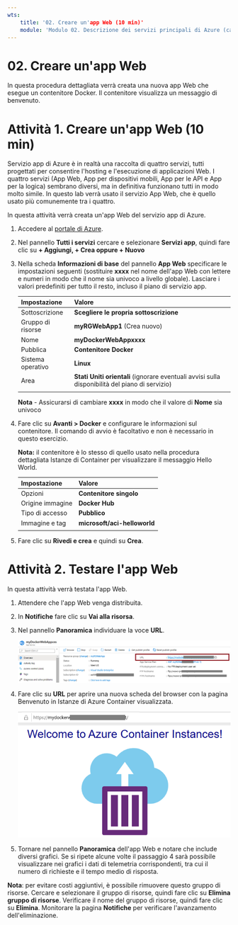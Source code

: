```yaml
---
wts:
    title: '02. Creare un'app Web (10 min)'
    module: 'Modulo 02. Descrizione dei servizi principali di Azure (carichi di lavoro)'
---
```

# 02. Creare un'app Web

In questa procedura dettagliata verrà creata una nuova app Web che esegue un contenitore Docker. Il contenitore visualizza un messaggio di benvenuto. 

# Attività 1. Creare un'app Web (10 min)

Servizio app di Azure è in realtà una raccolta di quattro servizi, tutti progettati per consentire l'hosting e l'esecuzione di applicazioni Web. I quattro servizi (App Web, App per dispositivi mobili, App per le API e App per la logica) sembrano diversi, ma in definitiva funzionano tutti in modo molto simile. In questo lab verrà usato il servizio App Web, che è quello usato più comunemente tra i quattro.

In questa attività verrà creata un'app Web del servizio app di Azure. 

1. Accedere al [portale di Azure](http://portal.azure.com/). 

2. Nel pannello **Tutti i servizi** cercare e selezionare **Servizi app**, quindi fare clic su **+ Aggiungi, + Crea oppure + Nuovo**

3. Nella scheda **Informazioni di base** del pannello **App Web** specificare le impostazioni seguenti (sostituire **xxxx** nel nome dell'app Web con lettere e numeri in modo che il nome sia univoco a livello globale). Lasciare i valori predefiniti per tutto il resto, incluso il piano di servizio app. 

    | Impostazione | Valore |
    | -- | -- |
    | Sottoscrizione | **Scegliere le propria sottoscrizione** |
    | Gruppo di risorse | **myRGWebApp1** (Crea nuovo) |
    | Nome | **myDockerWebAppxxxx** |
    | Pubblica | **Contenitore Docker** |
    | Sistema operativo | **Linux** |
    | Area | **Stati Uniti orientali** (ignorare eventuali avvisi sulla disponibilità del piano di servizio) |
    | | |	
    
    **Nota** - Assicurarsi di cambiare **xxxx** in modo che il valore di **Nome** sia univoco

4. Fare clic su **Avanti > Docker** e configurare le informazioni sul contenitore. Il comando di avvio è facoltativo e non è necessario in questo esercizio. 

    **Nota:** il contenitore è lo stesso di quello usato nella procedura dettagliata Istanze di Container per visualizzare il messaggio Hello World. 

    | Impostazione | Valore |
    | -- | -- |
    | Opzioni | **Contenitore singolo** |
    | Origine immagine | **Docker Hub** |
    | Tipo di accesso | **Pubblico** |
    | Immagine e tag | **microsoft/aci-helloworld** |
    | | |	


5. Fare clic su **Rivedi e crea** e quindi su **Crea**. 

# Attività 2. Testare l'app Web

In questa attività verrà testata l'app Web.

1. Attendere che l'app Web venga distribuita.

2. In **Notifiche** fare clic su **Vai alla risorsa**. 

3. Nel pannello **Panoramica** individuare la voce **URL**. 

    ![Screenshot del pannello delle proprietà dell'app Web. L'URL è evidenziato.](../images/0801.png)

4. Fare clic su **URL** per aprire una nuova scheda del browser con la pagina Benvenuto in Istanze di Azure Container visualizzata.

    ![Screenshot della pagina Benvenuto in Istanze di Azure Container.](../images/0802.png)

5. Tornare nel pannello **Panoramica** dell'app Web e notare che include diversi grafici. Se si ripete alcune volte il passaggio 4 sarà possibile visualizzare nei grafici i dati di telemetria corrispondenti, tra cui il numero di richieste e il tempo medio di risposta. 

**Nota**: per evitare costi aggiuntivi, è possibile rimuovere questo gruppo di risorse. Cercare e selezionare il gruppo di risorse, quindi fare clic su **Elimina gruppo di risorse**. Verificare il nome del gruppo di risorse, quindi fare clic su **Elimina**. Monitorare la pagina **Notifiche** per verificare l'avanzamento dell'eliminazione.

